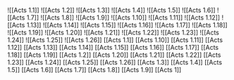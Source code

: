 ![[Acts 1.1]]
![[Acts 1.2]]
![[Acts 1.3]]
![[Acts 1.4]]
![[Acts 1.5]]
![[Acts 1.6]]
![[Acts 1.7]]
![[Acts 1.8]]
![[Acts 1.9]]
![[Acts 1.10]]
![[Acts 1.11]]
![[Acts 1.12]]
![[Acts 1.13]]
![[Acts 1.14]]
![[Acts 1.15]]
![[Acts 1.16]]
![[Acts 1.17]]
![[Acts 1.18]]
![[Acts 1.19]]
![[Acts 1.20]]
![[Acts 1.21]]
![[Acts 1.22]]
![[Acts 1.23]]
![[Acts 1.24]]
![[Acts 1.25]]
![[Acts 1.26]]
[[Acts 1.1]]
[[Acts 1.10]]
[[Acts 1.11]]
[[Acts 1.12]]
[[Acts 1.13]]
[[Acts 1.14]]
[[Acts 1.15]]
[[Acts 1.16]]
[[Acts 1.17]]
[[Acts 1.18]]
[[Acts 1.19]]
[[Acts 1.2]]
[[Acts 1.20]]
[[Acts 1.21]]
[[Acts 1.22]]
[[Acts 1.23]]
[[Acts 1.24]]
[[Acts 1.25]]
[[Acts 1.26]]
[[Acts 1.3]]
[[Acts 1.4]]
[[Acts 1.5]]
[[Acts 1.6]]
[[Acts 1.7]]
[[Acts 1.8]]
[[Acts 1.9]]
[[Acts 1]]
